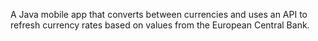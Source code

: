 A Java mobile app that converts between currencies and uses an API to refresh currency rates based on values from the European Central Bank.
